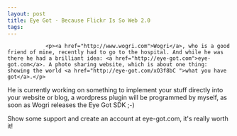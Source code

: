 ```yaml
---
layout: post
title: Eye Got - Because Flickr Is So Web 2.0
tags:
---
```



                <p><a href="http://www.wogri.com">Wogri</a>, who is a good friend of mine, recently had to go to the hospital. And while he was there he had a brilliant idea: <a href="http://eye-got.com">eye-got.com</a>. A photo sharing website, which is about one thing: showing the world <a href="http://eye-got.com/xO3f8bC ">what you have got</a>.</p>
<p>He is currently working on something to implement your stuff directly into your website or blog, a wordpress plugin will be programmed by myself, as soon as Wogri releases the Eye Got SDK ;-)</p>
<p>Show some support and create an account at eye-got.com, it's really worth it!</p>

